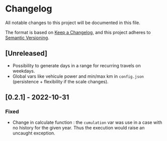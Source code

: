 # Changelog
All notable changes to this project will be documented in this file.

The format is based on [Keep a Changelog](https://keepachangelog.com/en/1.0.0/),
and this project adheres to [Semantic Versioning](https://semver.org/spec/v2.0.0.html).

## [Unreleased]
- Possibility to generate days in a range for recurring travels on weekdays. 
- Global vars like vehicule power and min/max km in `config.json` (persistence + flexibility if the scale changes).

## [0.2.1] - 2022-10-31
### Fixed
- Change in calculate function : the `cumulation` var was use in a case with no history for the given year. Thus the execution would raise an uncaught exception.
